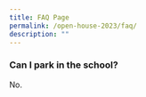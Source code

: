 ```yaml
---
title: FAQ Page
permalink: /open-house-2023/faq/
description: ""
---
```

### Can I park in the school?

No.